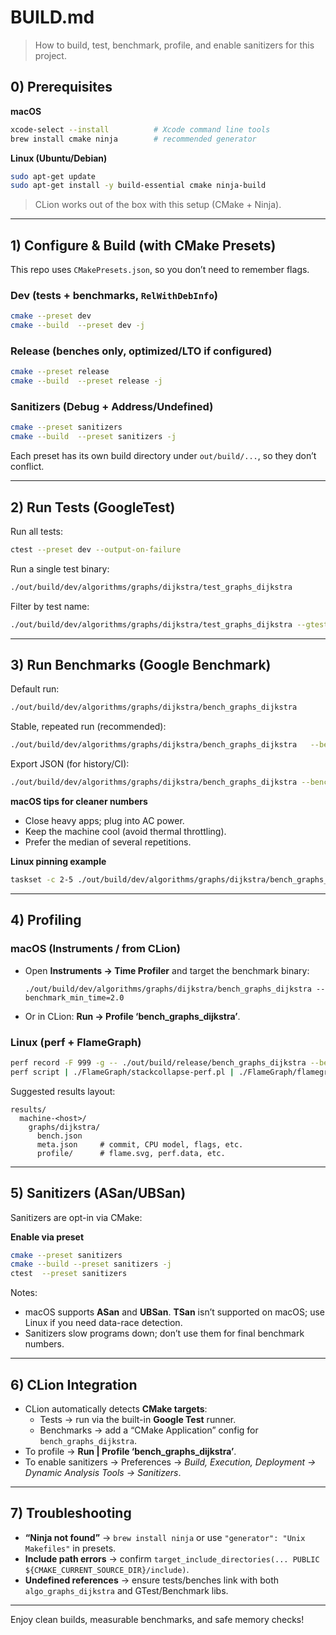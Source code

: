 # BUILD.md

> How to build, test, benchmark, profile, and enable sanitizers for this project.

## 0) Prerequisites

**macOS**
```bash
xcode-select --install          # Xcode command line tools
brew install cmake ninja        # recommended generator
```

**Linux (Ubuntu/Debian)**
```bash
sudo apt-get update
sudo apt-get install -y build-essential cmake ninja-build
```

> CLion works out of the box with this setup (CMake + Ninja).

---

## 1) Configure & Build (with CMake Presets)

This repo uses `CMakePresets.json`, so you don’t need to remember flags.

### Dev (tests + benchmarks, `RelWithDebInfo`)
```bash
cmake --preset dev
cmake --build  --preset dev -j
```

### Release (benches only, optimized/LTO if configured)
```bash
cmake --preset release
cmake --build  --preset release -j
```

### Sanitizers (Debug + Address/Undefined)
```bash
cmake --preset sanitizers
cmake --build  --preset sanitizers -j
```

Each preset has its own build directory under `out/build/...`, so they don’t conflict.

---

## 2) Run Tests (GoogleTest)

Run all tests:
```bash
ctest --preset dev --output-on-failure
```

Run a single test binary:
```bash
./out/build/dev/algorithms/graphs/dijkstra/test_graphs_dijkstra
```

Filter by test name:
```bash
./out/build/dev/algorithms/graphs/dijkstra/test_graphs_dijkstra --gtest_filter=Dijkstra.*
```

---

## 3) Run Benchmarks (Google Benchmark)

Default run:
```bash
./out/build/dev/algorithms/graphs/dijkstra/bench_graphs_dijkstra
```

Stable, repeated run (recommended):
```bash
./out/build/dev/algorithms/graphs/dijkstra/bench_graphs_dijkstra   --benchmark_min_time=2.0   --benchmark_repetitions=10
```

Export JSON (for history/CI):
```bash
./out/build/dev/algorithms/graphs/dijkstra/bench_graphs_dijkstra --benchmark_format=json > results_dijkstra.json
```

**macOS tips for cleaner numbers**
- Close heavy apps; plug into AC power.
- Keep the machine cool (avoid thermal throttling).
- Prefer the median of several repetitions.

**Linux pinning example**
```bash
taskset -c 2-5 ./out/build/dev/algorithms/graphs/dijkstra/bench_graphs_dijkstra   --benchmark_min_time=2.0 --benchmark_repetitions=10   --benchmark_format=json > results_dijkstra.json
```

---

## 4) Profiling

### macOS (Instruments / from CLion)
- Open **Instruments → Time Profiler** and target the benchmark binary:
  ```text
  ./out/build/dev/algorithms/graphs/dijkstra/bench_graphs_dijkstra --benchmark_min_time=2.0
  ```
- Or in CLion: **Run → Profile ‘bench_graphs_dijkstra’**.

### Linux (perf + FlameGraph)
```bash
perf record -F 999 -g -- ./out/build/release/bench_graphs_dijkstra --benchmark_min_time=2.0
perf script | ./FlameGraph/stackcollapse-perf.pl | ./FlameGraph/flamegraph.pl > flame.svg
```

Suggested results layout:
```
results/
  machine-<host>/
    graphs/dijkstra/
      bench.json
      meta.json     # commit, CPU model, flags, etc.
      profile/      # flame.svg, perf.data, etc.
```

---

## 5) Sanitizers (ASan/UBSan)

Sanitizers are opt-in via CMake:

**Enable via preset**
```bash
cmake --preset sanitizers
cmake --build --preset sanitizers -j
ctest  --preset sanitizers
```

Notes:
- macOS supports **ASan** and **UBSan**. **TSan** isn’t supported on macOS; use Linux if you need data-race detection.
- Sanitizers slow programs down; don’t use them for final benchmark numbers.

---

## 6) CLion Integration

- CLion automatically detects **CMake targets**:
  - Tests → run via the built-in **Google Test** runner.
  - Benchmarks → add a “CMake Application” config for `bench_graphs_dijkstra`.
- To profile → **Run | Profile ‘bench_graphs_dijkstra’**.
- To enable sanitizers →
  Preferences → *Build, Execution, Deployment → Dynamic Analysis Tools → Sanitizers*.

---

## 7) Troubleshooting

- **“Ninja not found”** → `brew install ninja` or use `"generator": "Unix Makefiles"` in presets.
- **Include path errors** → confirm `target_include_directories(... PUBLIC ${CMAKE_CURRENT_SOURCE_DIR}/include)`.
- **Undefined references** → ensure tests/benches link with both `algo_graphs_dijkstra` and GTest/Benchmark libs.

---

Enjoy clean builds, measurable benchmarks, and safe memory checks!
